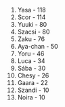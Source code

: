 1. Yasa - 118
2. Scor - 114
3. Yuuki - 80
3. Szacsi - 80
4. Zaku - 76
5. Aya-chan - 50
6. Yoru - 46
7. Luca - 34
8. Sába - 30
9. Chesy - 26
10. Gaara - 22
11. Szandi - 10
11. Noira - 10
